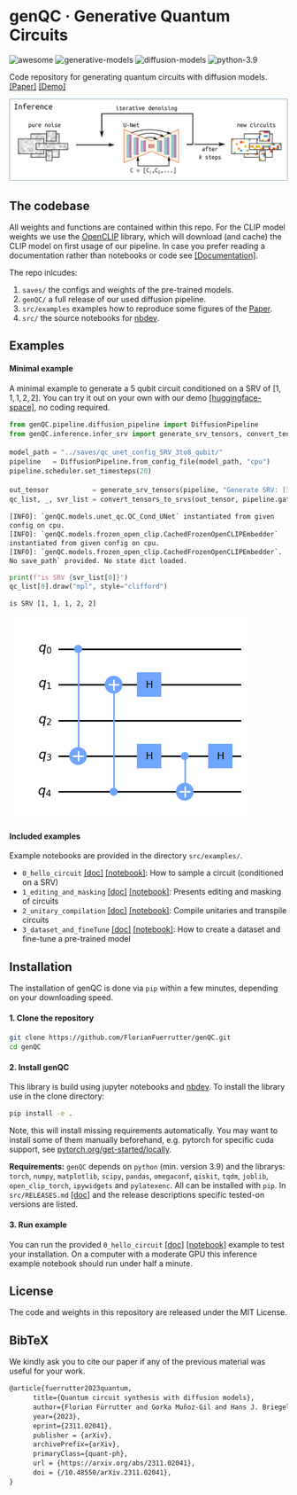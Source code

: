 # genQC · Generative Quantum Circuits

<!-- WARNING: THIS FILE WAS AUTOGENERATED! DO NOT EDIT! -->
<p align="left">
<a><img src="https://badgen.net/badge/icon/awesome?icon=awesome&label" alt="awesome"></a>
<a><img src="https://badgen.net/badge/generative/models/orange" alt="generative-models"></a>
<a><img src="https://badgen.net/badge/diffusion/models/pink" alt="diffusion-models"></a>
<a><img src="https://img.shields.io/badge/python-3.9-red" alt="python-3.9"></a>
</p>

Code repository for generating quantum circuits with diffusion models.
[\[Paper\]](https://arxiv.org/abs/2311.02041)
[\[Demo\]](https://huggingface.co/spaces/Floki00/genQC)

![](https://github.com/FlorianFuerrutter/genQC/blob/main/src/assets/inference.png?raw=true)

## The codebase

All weights and functions are contained within this repo. For the CLIP
model weights we use the
[OpenCLIP](https://github.com/mlfoundations/open_clip) library, which
will download (and cache) the CLIP model on first usage of our pipeline.
In case you prefer reading a documentation rather than notebooks or code
see [\[Documentation\]](https://florianfuerrutter.github.io/genQC/).

The repo inlcudes:

1.  `saves/` the configs and weights of the pre-trained models.
2.  `genQC/` a full release of our used diffusion pipeline.
3.  `src/examples` examples how to reproduce some figures of the
    [Paper](https://arxiv.org/abs/2311.02041).
4.  `src/` the source notebooks for
    [nbdev](https://github.com/fastai/nbdev).

## Examples

#### Minimal example

A minimal example to generate a 5 qubit circuit conditioned on a SRV of
$[1,1,1,2,2]$. You can try it out on your own with our demo
[\[huggingface-space\]](https://huggingface.co/spaces/Floki00/genQC), no
coding required.

``` python
from genQC.pipeline.diffusion_pipeline import DiffusionPipeline
from genQC.inference.infer_srv import generate_srv_tensors, convert_tensors_to_srvs

model_path = "../saves/qc_unet_config_SRV_3to8_qubit/"
pipeline   = DiffusionPipeline.from_config_file(model_path, "cpu")  
pipeline.scheduler.set_timesteps(20) 

out_tensor           = generate_srv_tensors(pipeline, "Generate SRV: [1,1,1,2,2]", samples=1, system_size=5, num_of_qubits=5, max_gates=16, g=7.5) 
qc_list, _, svr_list = convert_tensors_to_srvs(out_tensor, pipeline.gate_pool)
```

    [INFO]: `genQC.models.unet_qc.QC_Cond_UNet` instantiated from given config on cpu.
    [INFO]: `genQC.models.frozen_open_clip.CachedFrozenOpenCLIPEmbedder` instantiated from given config on cpu.
    [INFO]: `genQC.models.frozen_open_clip.CachedFrozenOpenCLIPEmbedder`. No save_path` provided. No state dict loaded.

``` python
print(f"is SRV {svr_list[0]}")
qc_list[0].draw("mpl", style="clifford")
```

    is SRV [1, 1, 1, 2, 2]

![](index_files/figure-commonmark/cell-3-output-2.png)

#### Included examples

Example notebooks are provided in the directory `src/examples/`.

- `0_hello_circuit`
  [\[doc\]](https://florianfuerrutter.github.io/genQC/examples/hello_circuit.html)
  [\[notebook\]](https://github.com/FlorianFuerrutter/genQC/blob/main/src/examples/0_hello_circuit.ipynb):
  How to sample a circuit (conditioned on a SRV)
- `1_editing_and_masking`
  [\[doc\]](https://florianfuerrutter.github.io/genQC/examples/editing_and_masking.html)
  [\[notebook\]](https://github.com/FlorianFuerrutter/genQC/blob/main/src/examples/1_editing_and_masking.ipynb):
  Presents editing and masking of circuits
- `2_unitary_compilation`
  [\[doc\]](https://florianfuerrutter.github.io/genQC/examples/unitary_compilation.html)
  [\[notebook\]](https://github.com/FlorianFuerrutter/genQC/blob/main/src/examples/2_unitary_compilation.ipynb):
  Compile unitaries and transpile circuits
- `3_dataset_and_fineTune`
  [\[doc\]](https://florianfuerrutter.github.io/genQC/examples/dataset_and_fineTune.html)
  [\[notebook\]](https://github.com/FlorianFuerrutter/genQC/blob/main/src/examples/3_dataset_and_fineTune.ipynb):
  How to create a dataset and fine-tune a pre-trained model

## Installation

The installation of genQC is done via `pip` within a few minutes,
depending on your downloading speed.

#### 1. Clone the repository

``` sh
git clone https://github.com/FlorianFuerrutter/genQC.git
cd genQC
```

#### 2. Install genQC

This library is build using jupyter notebooks and
[nbdev](https://github.com/fastai/nbdev). To install the library use in
the clone directory:

``` sh
pip install -e .
```

Note, this will install missing requirements automatically. You may want
to install some of them manually beforehand, e.g. pytorch for specific
cuda support, see
[pytorch.org/get-started/locally](https://pytorch.org/get-started/locally/).

**Requirements:** `genQC` depends on `python` (min. version 3.9) and the
librarys: `torch`, `numpy`, `matplotlib`, `scipy`, `pandas`,
`omegaconf`, `qiskit`, `tqdm`, `joblib`, `open_clip_torch`, `ipywidgets`
and `pylatexenc`. All can be installed with `pip`. In `src/RELEASES.md`
[\[doc\]](https://florianfuerrutter.github.io/genQC/src/RELEASES.html)
and the release descriptions specific tested-on versions are listed.

#### 3. Run example

You can run the provided `0_hello_circuit`
[\[doc\]](https://florianfuerrutter.github.io/genQC/examples/hello_circuit.html)
[\[notebook\]](https://github.com/FlorianFuerrutter/genQC/blob/main/src/examples/0_hello_circuit.ipynb)
example to test your installation. On a computer with a moderate GPU
this inference example notebook should run under half a minute.

## License

The code and weights in this repository are released under the MIT
License.

## BibTeX

We kindly ask you to cite our paper if any of the previous material was
useful for your work.

``` latex
@article{fuerrutter2023quantum,
      title={Quantum circuit synthesis with diffusion models}, 
      author={Florian Fürrutter and Gorka Muñoz-Gil and Hans J. Briegel},
      year={2023},
      eprint={2311.02041},
      publisher = {arXiv},
      archivePrefix={arXiv},
      primaryClass={quant-ph},
      url = {https://arxiv.org/abs/2311.02041},
      doi = {/10.48550/arXiv.2311.02041},
}
```

